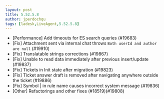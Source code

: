 ```yaml
---
layout: post
title: 5.52.5.8
author: jperdochqu
tags: [ladesk,LiveAgent,5.52.5.8]
---
```

- [Performance] Add timeouts for ES search queries (#19683)
- [Fix] Attachment sent via internal chat throws `Both userId and author are null` (#19910)
- [Fix] Translatable strings corrections (#19867)
- [Fix] Unable to read data immediately after previous insert/update (#19837)
- [Fix] Tickets in Init state after migration (#19823)
- [Fix] Ticket answer draft is removed after navigating anywhere outside the ticket (#19886)
- [Fix] Symbol | in rule name causes incorrect system message (#19836)
- [Other] Refactorings and other fixes (#18519)(#19808)
